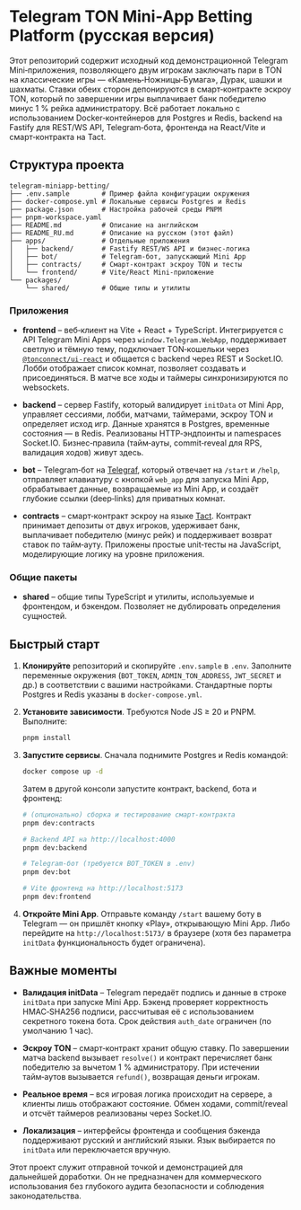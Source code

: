 # Telegram TON Mini‑App Betting Platform (русская версия)

Этот репозиторий содержит исходный код демонстрационной Telegram Mini‑приложения, позволяющего двум игрокам заключать пари в TON на классические игры — «Камень‑Ножницы‑Бумага», Дурак, шашки и шахматы.  Ставки обеих сторон депонируются в смарт‑контракте эскроу TON, который по завершении игры выплачивает банк победителю минус 1 % рейка администратору.  Всё работает локально с использованием Docker‑контейнеров для Postgres и Redis, backend на Fastify для REST/WS API, Telegram‑бота, фронтенда на React/Vite и смарт‑контракта на Tact.

## Структура проекта

```text
telegram-miniapp-betting/
├── .env.sample        # Пример файла конфигурации окружения
├── docker-compose.yml # Локальные сервисы Postgres и Redis
├── package.json       # Настройка рабочей среды PNPM
├── pnpm-workspace.yaml
├── README.md          # Описание на английском
├── README_RU.md       # Описание на русском (этот файл)
├── apps/              # Отдельные приложения
│   ├── backend/       # Fastify REST/WS API и бизнес‑логика
│   ├── bot/           # Telegram‑бот, запускающий Mini App
│   ├── contracts/     # Смарт‑контракт эскроу TON и тесты
│   └── frontend/      # Vite/React Mini‑приложение
└── packages/
    └── shared/        # Общие типы и утилиты
```

### Приложения

- **frontend** – веб‑клиент на Vite + React + TypeScript.  Интегрируется с API Telegram Mini Apps через `window.Telegram.WebApp`, поддерживает светлую и тёмную тему, подключает TON‑кошельки через [`@tonconnect/ui-react`](https://github.com/tonconnect/sdk) и общается с backend через REST и Socket.IO.  Лобби отображает список комнат, позволяет создавать и присоединяться.  В матче все ходы и таймеры синхронизируются по websockets.

- **backend** – сервер Fastify, который валидирует `initData` от Mini App, управляет сессиями, лобби, матчами, таймерами, эскроу TON и определяет исход игр.  Данные хранятся в Postgres, временные состояния — в Redis.  Реализованы HTTP‑эндпоинты и namespaces Socket.IO.  Бизнес‑правила (тайм‑ауты, commit‑reveal для RPS, валидация ходов) живут здесь.

- **bot** – Telegram‑бот на [Telegraf](https://telegraf.js.org/), который отвечает на `/start` и `/help`, отправляет клавиатуру с кнопкой `web_app` для запуска Mini App, обрабатывает данные, возвращаемые из Mini App, и создаёт глубокие ссылки (deep‑links) для приватных комнат.

- **contracts** – смарт‑контракт эскроу на языке [Tact](https://github.com/tact-lang/tact).  Контракт принимает депозиты от двух игроков, удерживает банк, выплачивает победителю (минус рейк) и поддерживает возврат ставок по тайм‑ауту.  Приложены простые unit‑тесты на JavaScript, моделирующие логику на уровне приложения.

### Общие пакеты

- **shared** – общие типы TypeScript и утилиты, используемые и фронтендом, и бэкендом.  Позволяет не дублировать определения сущностей.

## Быстрый старт

1. **Клонируйте** репозиторий и скопируйте `.env.sample` в `.env`.  Заполните переменные окружения (`BOT_TOKEN`, `ADMIN_TON_ADDRESS`, `JWT_SECRET` и др.) в соответствии с вашими настройками.  Стандартные порты Postgres и Redis указаны в `docker-compose.yml`.

2. **Установите зависимости**.  Требуются Node JS ≥ 20 и PNPM.  Выполните:

   ```bash
   pnpm install
   ```

3. **Запустите сервисы**.  Сначала поднимите Postgres и Redis командой:

   ```bash
   docker compose up -d
   ```

   Затем в другой консоли запустите контракт, backend, бота и фронтенд:

   ```bash
   # (опционально) сборка и тестирование смарт‑контракта
   pnpm dev:contracts

   # Backend API на http://localhost:4000
   pnpm dev:backend

   # Telegram‑бот (требуется BOT_TOKEN в .env)
   pnpm dev:bot

   # Vite фронтенд на http://localhost:5173
   pnpm dev:frontend
   ```

4. **Откройте Mini App**.  Отправьте команду `/start` вашему боту в Telegram — он пришлёт кнопку «Play», открывающую Mini App.  Либо перейдите на `http://localhost:5173/` в браузере (хотя без параметра `initData` функциональность будет ограничена).

## Важные моменты

- **Валидация initData** – Telegram передаёт подпись и данные в строке `initData` при запуске Mini App.  Бэкенд проверяет корректность HMAC‑SHA256 подписи, рассчитывая её с использованием секретного токена бота.  Срок действия `auth_date` ограничен (по умолчанию 1 час).

- **Эскроу TON** – смарт‑контракт хранит общую ставку.  По завершении матча backend вызывает `resolve()` и контракт перечисляет банк победителю за вычетом 1 % администратору.  При истечении тайм‑аутов вызывается `refund()`, возвращая деньги игрокам.

- **Реальное время** – вся игровая логика происходит на сервере, а клиенты лишь отображают состояние.  Обмен ходами, commit/reveal и отсчёт таймеров реализованы через Socket.IO.

- **Локализация** – интерфейсы фронтенда и сообщения бэкенда поддерживают русский и английский языки.  Язык выбирается по `initData` или переключается вручную.

Этот проект служит отправной точкой и демонстрацией для дальнейшей доработки.  Он не предназначен для коммерческого использования без глубокого аудита безопасности и соблюдения законодательства.